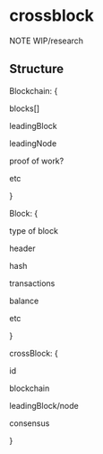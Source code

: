 # crossblock

NOTE WIP/research

## Structure


Blockchain: {

  blocks[]
  
  leadingBlock
  
  leadingNode
  
  proof of work?
  
  etc

}

Block: {

 type of block
 
 header
 
 hash
 
  transactions
  
  balance
  
  etc
  
}


crossBlock: {

  id
  
  blockchain
  
  leadingBlock/node
  
  consensus
  
}

